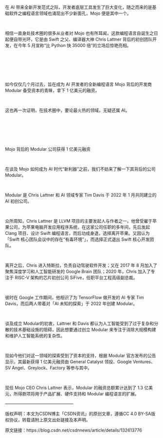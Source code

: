 <p>在 AI 带来全新开发范式之际，开发者底层工具发生了巨大变化，随之而来的是基础软件之编程语言领域也涌现出不少新面孔，Mojo 便是其中一个。</p><p><br></p><p>相信一直身处技术圈的很多从业者对 Mojo 也有所耳闻，这款编程语言自诞生之日起便自带光环，它是由 Swift 之父、编译器大神 Chris Lattner 背后的初创团队开发，在今年 5 月宣称“比 Python 快 35000 倍”的立场后惊艳亮相。</p><p><br></p><p><br></p><p><br></p><p>如今仅仅几个月过去，旨在成为 AI 开发者的全新编程语言 Mojo 背后的开发商 Modular 备受资本的青睐，拿下 1 亿美元的融资。</p><p><br></p><p>这也再一次证明，在技术圈中，要论最火热的领域，无疑还属 AI。</p><p><br></p><p><br></p><p><br></p><p>Mojo 背后的 Modular 公司获得 1 亿美元融资</p><p><br></p><p>在谈及 Mojo 如何成为 AI 时代“新利器”之前，我们不妨来了解一下其背后的公司 Modular。</p><p><br></p><p>Modular 是 Chris Lattner 和 AI 领域专家 Tim Davis 于 2022 年 1 月共同建立的 AI 初创公司。</p><p><br></p><p>众所周知，Chris Lattner 是 LLVM 项目的主要发起人与作者之一，他曾受雇于苹果公司，为苹果电脑开发应用程序系统，在这家公司任职的多年间，先后发起 Clang 项目、设计 Swift 编程语言，而后功成身退，选择离开苹果。又因认为「Swift 核心团队会议中的存在“有毒环境”」，而选择正式退出 Swift 核心开发团队。</p><p><br></p><p>离开之后，Chris 进入特斯拉，负责自动驾驶软件开发；又在 2017 年 8 月加入了聚焦深度学习和人工智能研发的 Google Brain 团队；2020 年，Chris 加入了专注于 RISC-V 架构的芯片初创公司 SiFive，任职平台工程高级副总裁。</p><p><br></p><p>彼时在 Google 工作期间，他相识了为 TensorFlow 做开发的 AI 专家 Tim Davis，而后两人带着对「AI 未知的探索」于 2022 年创建 Modular。</p><p><br></p><p>谈及成立 Modular的初衷，Lattner 和 Davis 都认为人工智能受到了过于复杂和分散的技术基础设施的阻碍，因此想要通过创立 Modular 来专注于消除大规模构建和维护人工智能系统的复杂性。</p><p><br></p><p>现如今他们对这一领域的探索受到了资本的支持，根据 Modular 官方发布的公告显示，其最新获得 1 亿美元融资由 General Catalyst 领投、Google Ventures、SV Angel、Greylock、Factory 等参与其中。</p><p><br></p><p>现任 Mojo CEO Chris Lattner 表示，Modular 的融资总额累计达到了 1.3 亿美元，所得款项将用于产品扩展、硬件支持和 Modular 编程语言的扩展。</p><p>————————————————</p><p>版权声明：本文为CSDN博主「CSDN资讯」的原创文章，遵循CC 4.0 BY-SA版权协议，转载请附上原文出处链接及本声明。</p><p>原文链接：https://blog.csdn.net/csdnnews/article/details/132613776</p>